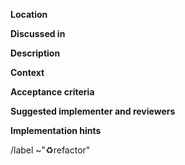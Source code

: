 <!--
	The refactor template is used for refactoring code which does not modify the functionality.
-->

**Location**&emsp; <!--
	Package name and feature name.
	I.e: [wire] Serialization code -->

**Discussed in**&emsp; <!--
	Only if there exists one.
	The suggestion issue number that was used to discuss this refactor
	OR the peer review discussion leading to this.
	I.e: #66 -->

**Description**&emsp; <!--
	Describe the refactor:
    * What should be moved where?
    * Which parts need to be renamed?
    * How can the code be shortened?
	-->

**Context**&emsp; <!--
	Why / where is the refactor needed? This gives the issue more context. -->

**Acceptance criteria**&emsp; <!--
	What does the reviewer need to check?
	When can the reviewer accept the PR? -->

**Suggested implementer and reviewers**&emsp; <!--
	Who sould undertake the refactoring?
	Who is reviewing the implementation? -->

**Implementation hints**&emsp; <!--
	Optional if obvious.
	Hints on how to realize the implementation (useful if someone else has to do it).  -->

<!-- End -->
/label ~"♻refactor"
